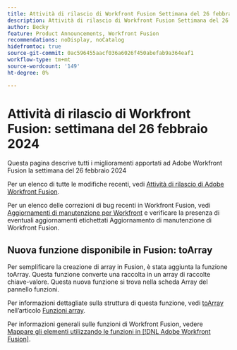```yaml
---
title: Attività di rilascio di Workfront Fusion Settimana del 26 febbraio 2024
description: Attività di rilascio di Workfront Fusion Settimana del 26 febbraio 2024
author: Becky
feature: Product Announcements, Workfront Fusion
recommendations: noDisplay, noCatalog
hidefromtoc: true
source-git-commit: 0ac596455aacf036a6026f450abefab9a364eaf1
workflow-type: tm+mt
source-wordcount: '149'
ht-degree: 0%

---
```


# Attività di rilascio di Workfront Fusion: settimana del 26 febbraio 2024

Questa pagina descrive tutti i miglioramenti apportati ad Adobe Workfront Fusion la settimana del 26 febbraio 2024

Per un elenco di tutte le modifiche recenti, vedi [Attività di rilascio di Adobe Workfront Fusion](../../../product-announcements/product-releases/fusion-release-activity/fusion-release-activity.md).

Per un elenco delle correzioni di bug recenti in Workfront Fusion, vedi [Aggiornamenti di manutenzione per Workfront](https://experienceleague.adobe.com/docs/workfront-known-issues/releases/current-updates.html) e verificare la presenza di eventuali aggiornamenti etichettati Aggiornamento di manutenzione di Workfront Fusion.

## Nuova funzione disponibile in Fusion: toArray

Per semplificare la creazione di array in Fusion, è stata aggiunta la funzione toArray. Questa funzione converte una raccolta in un array di raccolte chiave-valore. Questa nuova funzione si trova nella scheda Array del pannello funzioni.

Per informazioni dettagliate sulla struttura di questa funzione, vedi [toArray](/help/quicksilver/workfront-fusion/functions/array-functions.md#toarray) nell’articolo [Funzioni array](/help/quicksilver/workfront-fusion/functions/array-functions.md).

Per informazioni generali sulle funzioni di Workfront Fusion, vedere [Mappare gli elementi utilizzando le funzioni in [!DNL Adobe Workfront Fusion]](/help/quicksilver/workfront-fusion/functions/map-using-functions.md).

